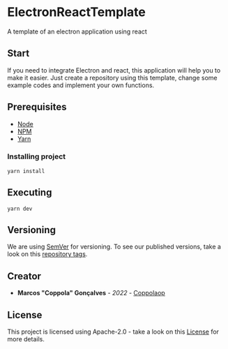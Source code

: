 # ElectronReactTemplate
A template of an electron application using react

## Start

If you need to integrate Electron and react, this application will help you to make it easier.
Just create a repository using this template, change some example codes and implement your own functions.

## Prerequisites

- [Node](nodejs.org)
- [NPM](npmjs.com)
- [Yarn](yarnpkg.com)

### Installing project
```
yarn install
```

## Executing
```
yarn dev
```

## Versioning

We are using [SemVer](http://semver.org/) for versioning. To see our published versions, take a look on this [repository tags](https://github.com/DarksunTeam/ElectronReactTemplate/tags). 

## Creator

* **Marcos "Coppola" Gonçalves** - *2022* - [Coppolaop](https://github.com/coppolaop)

## License

This project is licensed using Apache-2.0 - take a look on this [License](LICENSE) for more details.
